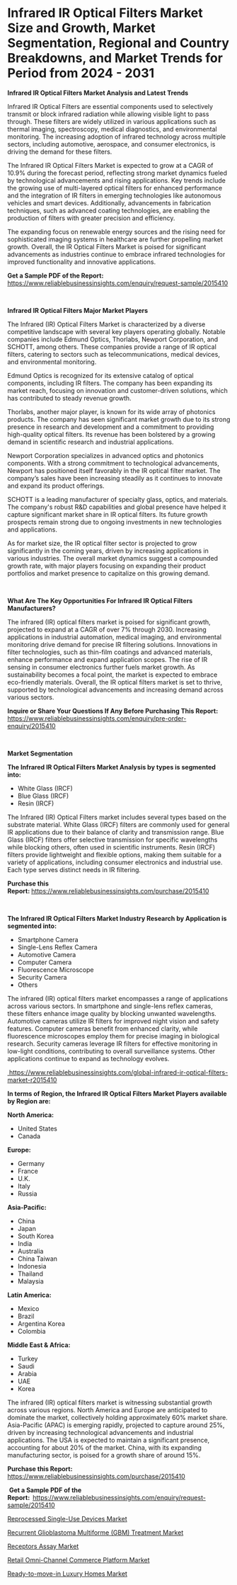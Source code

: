 <p><h1>Infrared IR Optical Filters Market Size and Growth, Market Segmentation, Regional and Country Breakdowns, and Market Trends for Period from 2024 -  2031</h1></p><p><strong>Infrared IR Optical Filters Market Analysis and Latest Trends</strong></p>
<p><p>Infrared IR Optical Filters are essential components used to selectively transmit or block infrared radiation while allowing visible light to pass through. These filters are widely utilized in various applications such as thermal imaging, spectroscopy, medical diagnostics, and environmental monitoring. The increasing adoption of infrared technology across multiple sectors, including automotive, aerospace, and consumer electronics, is driving the demand for these filters.</p><p>The Infrared IR Optical Filters Market is expected to grow at a CAGR of 10.9% during the forecast period, reflecting strong market dynamics fueled by technological advancements and rising applications. Key trends include the growing use of multi-layered optical filters for enhanced performance and the integration of IR filters in emerging technologies like autonomous vehicles and smart devices. Additionally, advancements in fabrication techniques, such as advanced coating technologies, are enabling the production of filters with greater precision and efficiency.</p><p>The expanding focus on renewable energy sources and the rising need for sophisticated imaging systems in healthcare are further propelling market growth. Overall, the IR Optical Filters Market is poised for significant advancements as industries continue to embrace infrared technologies for improved functionality and innovative applications.</p></p>
<p><strong>Get a Sample PDF of the Report:&nbsp;</strong> <a href="https://www.reliablebusinessinsights.com/enquiry/request-sample/2015410?utm_campaign=1611&utm_medium=2&utm_source=Github&utm_content=ia&utm_term=27102024&utm_id=infrared-ir-optical-filters">https://www.reliablebusinessinsights.com/enquiry/request-sample/2015410</a></p>
<p>&nbsp;</p>
<p><strong>Infrared IR Optical Filters Major Market Players</strong></p>
<p><p>The Infrared (IR) Optical Filters Market is characterized by a diverse competitive landscape with several key players operating globally. Notable companies include Edmund Optics, Thorlabs, Newport Corporation, and SCHOTT, among others. These companies provide a range of IR optical filters, catering to sectors such as telecommunications, medical devices, and environmental monitoring.</p><p>Edmund Optics is recognized for its extensive catalog of optical components, including IR filters. The company has been expanding its market reach, focusing on innovation and customer-driven solutions, which has contributed to steady revenue growth.</p><p>Thorlabs, another major player, is known for its wide array of photonics products. The company has seen significant market growth due to its strong presence in research and development and a commitment to providing high-quality optical filters. Its revenue has been bolstered by a growing demand in scientific research and industrial applications.</p><p>Newport Corporation specializes in advanced optics and photonics components. With a strong commitment to technological advancements, Newport has positioned itself favorably in the IR optical filter market. The company’s sales have been increasing steadily as it continues to innovate and expand its product offerings.</p><p>SCHOTT is a leading manufacturer of specialty glass, optics, and materials. The company's robust R&D capabilities and global presence have helped it capture significant market share in IR optical filters. Its future growth prospects remain strong due to ongoing investments in new technologies and applications.</p><p>As for market size, the IR optical filter sector is projected to grow significantly in the coming years, driven by increasing applications in various industries. The overall market dynamics suggest a compounded growth rate, with major players focusing on expanding their product portfolios and market presence to capitalize on this growing demand.</p></p>
<p>&nbsp;</p>
<p><strong>What Are The Key Opportunities For Infrared IR Optical Filters Manufacturers?</strong></p>
<p><p>The infrared (IR) optical filters market is poised for significant growth, projected to expand at a CAGR of over 7% through 2030. Increasing applications in industrial automation, medical imaging, and environmental monitoring drive demand for precise IR filtering solutions. Innovations in filter technologies, such as thin-film coatings and advanced materials, enhance performance and expand application scopes. The rise of IR sensing in consumer electronics further fuels market growth. As sustainability becomes a focal point, the market is expected to embrace eco-friendly materials. Overall, the IR optical filters market is set to thrive, supported by technological advancements and increasing demand across various sectors.</p></p>
<p><strong>Inquire or Share Your Questions If Any Before Purchasing This Report:</strong> <a href="https://www.reliablebusinessinsights.com/enquiry/pre-order-enquiry/2015410?utm_campaign=1611&utm_medium=2&utm_source=Github&utm_content=ia&utm_term=27102024&utm_id=infrared-ir-optical-filters">https://www.reliablebusinessinsights.com/enquiry/pre-order-enquiry/2015410</a></p>
<p>&nbsp;</p>
<p><strong>Market Segmentation</strong></p>
<p><strong>The Infrared IR Optical Filters Market Analysis by types is segmented into:</strong></p>
<p><ul><li>White Glass (IRCF)</li><li>Blue Glass (IRCF)</li><li>Resin (IRCF)</li></ul></p>
<p><p>The Infrared (IR) Optical Filters market includes several types based on the substrate material. White Glass (IRCF) filters are commonly used for general IR applications due to their balance of clarity and transmission range. Blue Glass (IRCF) filters offer selective transmission for specific wavelengths while blocking others, often used in scientific instruments. Resin (IRCF) filters provide lightweight and flexible options, making them suitable for a variety of applications, including consumer electronics and industrial use. Each type serves distinct needs in IR filtering.</p></p>
<p><strong>Purchase this Report:&nbsp;</strong><a href="https://www.reliablebusinessinsights.com/purchase/2015410?utm_campaign=1611&utm_medium=2&utm_source=Github&utm_content=ia&utm_term=27102024&utm_id=infrared-ir-optical-filters">https://www.reliablebusinessinsights.com/purchase/2015410</a></p>
<p>&nbsp;</p>
<p><strong>The Infrared IR Optical Filters Market Industry Research by Application is segmented into:</strong></p>
<p><ul><li>Smartphone Camera</li><li>Single-Lens Reflex Camera</li><li>Automotive Camera</li><li>Computer Camera</li><li>Fluorescence Microscope</li><li>Security Camera</li><li>Others</li></ul></p>
<p><p>The infrared (IR) optical filters market encompasses a range of applications across various sectors. In smartphone and single-lens reflex cameras, these filters enhance image quality by blocking unwanted wavelengths. Automotive cameras utilize IR filters for improved night vision and safety features. Computer cameras benefit from enhanced clarity, while fluorescence microscopes employ them for precise imaging in biological research. Security cameras leverage IR filters for effective monitoring in low-light conditions, contributing to overall surveillance systems. Other applications continue to expand as technology evolves.</p></p>
<p><a href="https://www.reliablebusinessinsights.com/global-infrared-ir-optical-filters-market-r2015410?utm_campaign=1611&utm_medium=2&utm_source=Github&utm_content=ia&utm_term=27102024&utm_id=infrared-ir-optical-filters">&nbsp;https://www.reliablebusinessinsights.com/global-infrared-ir-optical-filters-market-r2015410</a></p>
<p><strong>In terms of Region, the Infrared IR Optical Filters Market Players available by Region are:</strong></p>
<p>
    <p> <strong> North America: </strong>
        <ul>
            <li>United States</li>
            <li>Canada</li>
        </ul>
        </p> 
    <p> <strong> Europe: </strong>
        <ul>
            <li>Germany</li>
            <li>France</li>
            <li>U.K.</li>
            <li>Italy</li>
            <li>Russia</li>
        </ul>
        </p> 
    <p> <strong> Asia-Pacific: </strong>
        <ul>
            <li>China</li>
            <li>Japan</li>
            <li>South Korea</li>
            <li>India</li>
            <li>Australia</li>
            <li>China Taiwan</li>
            <li>Indonesia</li>
            <li>Thailand</li>
            <li>Malaysia</li>
        </ul>
        </p> 
    <p> <strong> Latin America: </strong>
        <ul>
            <li>Mexico</li>
            <li>Brazil</li>
            <li>Argentina Korea</li>
            <li>Colombia</li>
        </ul>
        </p> 
    <p> <strong> Middle East & Africa: </strong>
        <ul>
            <li>Turkey</li>
            <li>Saudi</li>
            <li>Arabia</li>
            <li>UAE</li>
            <li>Korea</li>
        </ul>
    </p>
    </p>
<p><p>The infrared (IR) optical filters market is witnessing substantial growth across various regions. North America and Europe are anticipated to dominate the market, collectively holding approximately 60% market share. Asia-Pacific (APAC) is emerging rapidly, projected to capture around 25%, driven by increasing technological advancements and industrial applications. The USA is expected to maintain a significant presence, accounting for about 20% of the market. China, with its expanding manufacturing sector, is poised for a growth share of around 15%.</p></p>
<p><strong>Purchase this Report: </strong><a href="https://www.reliablebusinessinsights.com/purchase/2015410?utm_campaign=1611&utm_medium=2&utm_source=Github&utm_content=ia&utm_term=27102024&utm_id=infrared-ir-optical-filters">https://www.reliablebusinessinsights.com/purchase/2015410</a></p>
<p>&nbsp;<strong>Get a Sample PDF of the Report:&nbsp;&nbsp;</strong><a href="https://www.reliablebusinessinsights.com/enquiry/request-sample/2015410?utm_campaign=1611&utm_medium=2&utm_source=Github&utm_content=ia&utm_term=27102024&utm_id=infrared-ir-optical-filters">https://www.reliablebusinessinsights.com/enquiry/request-sample/2015410</a></p>
<p><strong></strong></p>
<p><p><a href="https://www.linkedin.com/pulse/global-reprocessed-single-use-devices-market-opportunities-forecast-walze?utm_campaign=1611&utm_medium=2&utm_source=Github&utm_content=ia&utm_term=27102024&utm_id=infrared-ir-optical-filters">Reprocessed Single-Use Devices Market</a></p><p><a href="https://www.linkedin.com/pulse/recurrent-glioblastoma-multiforme-gbm-treatment-market-ushrf?utm_campaign=1611&utm_medium=2&utm_source=Github&utm_content=ia&utm_term=27102024&utm_id=infrared-ir-optical-filters">Recurrent Glioblastoma Multiforme (GBM) Treatment Market</a></p><p><a href="https://www.linkedin.com/pulse/global-receptors-assay-market-product-types-applications-regional-e5dje?utm_campaign=1611&utm_medium=2&utm_source=Github&utm_content=ia&utm_term=27102024&utm_id=infrared-ir-optical-filters">Receptors Assay Market</a></p><p><a href="https://www.linkedin.com/pulse/retail-omni-channel-commerce-platform-market-forecast-global-bv3te?utm_campaign=1611&utm_medium=2&utm_source=Github&utm_content=ia&utm_term=27102024&utm_id=infrared-ir-optical-filters">Retail Omni-Channel Commerce Platform Market</a></p><p><a href="https://www.linkedin.com/pulse/market-forecasting-change-global-ready-to-move-in-luxury-inqjf?utm_campaign=1611&utm_medium=2&utm_source=Github&utm_content=ia&utm_term=27102024&utm_id=infrared-ir-optical-filters">Ready-to-move-in Luxury Homes Market</a></p></p>